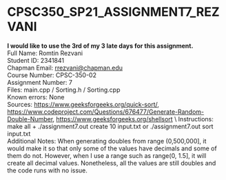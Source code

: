 # CPSC350_SP21_ASSIGNMENT7_REZVANI
**I would like to use the 3rd of my 3 late days for this assignment.**\
Full Name: Romtin Rezvani\
Student ID: 2341841\
Chapman Email: rrezvani@chapman.edu\
Course Number: CPSC-350-02\
Assignment Number: 7\
Files: main.cpp / Sorting.h / Sorting.cpp\
Known errors: None\
Sources: https://www.geeksforgeeks.org/quick-sort/, https://www.codeproject.com/Questions/676477/Generate-Random-Double-Number, https://www.geeksforgeeks.org/shellsort \\
Instructions: make all + ./assignment7.out create 10 input.txt or ./assignment7.out sort input.txt\
Additional Notes: When generating doubles from range (0,500,000], it would make it so that only some of the values have decimals and some of them do not. However, when I use a range such as range(0, 1.5], it will create all decimal values. Nonetheless, all the values are still doubles and the code runs with no issue. 
